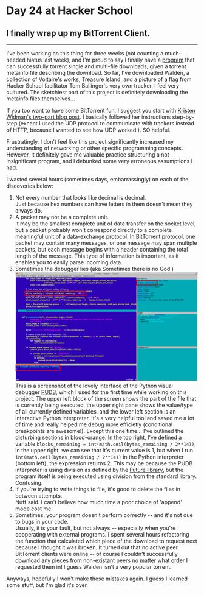 # Day 24 at Hacker School
## I finally wrap up my BitTorrent Client.

-----

I've been working on this thing for three weeks (not counting a much-needed hiatus last week), and I'm proud to say I finally have a [program](https://github.com/sophiadavis/bittorrent-client) that can successfully torrent single and multi-file downloads, given a torrent metainfo file describing the download. So far, I've downloaded Walden, a collection of Voltaire's works, Treasure Island, and a picture of a flag from Hacker School facilitator Tom Ballinger's very own tracker. I feel very cultured. The sketchiest part of this project is definitely downloading the metainfo files themselves...

If you too want to have some BitTorrent fun, I suggest you start with [Kristen Widman's two-part blog post](http://www.kristenwidman.com/blog/how-to-write-a-bittorrent-client-part-1/). I basically followed her instructions step-by-step (except I used the UDP protocol to communicate with trackers instead of HTTP, because I wanted to see how UDP worked!). SO helpful.

Frustratingly, I don't feel like this project significantly increased my understanding of networking or other specific programming concepts. However, it definitely gave me valuable practice structuring a not-insignificant program, and I debunked some very erroneous assumptions I had.  

I wasted several hours (sometimes days, embarrassingly) on each of the discoveries below:  

1. Not every number that looks like decimal is decimal.  
Just because hex numbers can have letters in them doesn't mean they always do.  
2. A packet may not be a complete unit.  
It may be the smallest complete unit of data transfer on the socket level, but a packet probably won't correspond directly to a complete meaningful unit of a data-exchange protocol. In BitTorrent protocol, one packet may contain many messages, or one message may span multiple packets, but each message begins with a header containing the total length of the message. This type of information is important, as it enables you to easily parse incoming data.       
3. Sometimes the debugger lies (aka Sometimes there is no God.)  
![1](./BitTorrentImages/lying_debuggers.png)
This is a screenshot of the lovely interface of the Python visual debugger [PUDB](https://pypi.python.org/pypi/pudb), which I used for the first time while working on this project. The upper left block of the screen shows the part of the file that is currently being executed, the upper right pane shows the value/type of all currently defined variables, and the lower left section is an interactive Python interpreter. It's a very helpful tool and saved me a lot of time and really helped me debug more efficietly (conditional breakpoints are awesome!). Except this one time... I've outlined the disturbing sections in blood-orange. In the top right, I've defined a variable `blocks_remaining = int(math.ceil(bytes_remaining / 2**14))`, in the upper right, we can see that it's current value is 1, but when I run `int(math.ceil(bytes_remaining / 2**14))` in the Python interpreter (bottom left), the expression returns 2. This may be because the PUDB interpreter is using division as defined by the [Future library](https://docs.python.org/2/library/__future__.html), but the program itself is being executed using division from the standard library. Confusing.   
4. If you're trying to write things to file, it's good to delete the files in between attempts.  
Nuff said. I can't believe how much time a poor choice of 'append' mode cost me. 
5. Sometimes, your program doesn't perform correctly -- and it's not due to bugs in your code.  
Usually, it is your fault, but not always -- especially when you're cooperating with external programs. I spent several hours refactoring the function that calculated which piece of the download to request next because I thought it was broken. It turned out that no active peer BitTorrent clients were online -- of course I couldn't successfully download any pieces from non-existant peers no matter what order I requested them in! I guess Walden isn't a very popular torrent.

Anyways, hopefully I won't make these mistakes again. I guess I learned some stuff, but I'm glad it's over. 